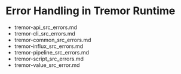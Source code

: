 # Error Handling in Tremor Runtime

- tremor-api_src_errors.md
- tremor-cli_src_errors.md
- tremor-common_src_errors.md
- tremor-influx_src_errors.md
- tremor-pipeline_src_errors.md
- tremor-script_src_errors.md
- tremor-value_src_error.md
